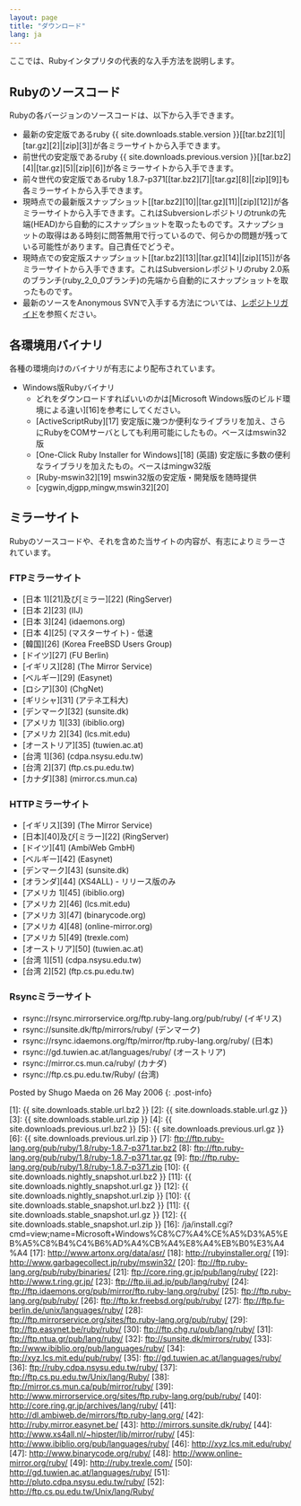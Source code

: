 ```yaml
---
layout: page
title: "ダウンロード"
lang: ja
---
```


ここでは、Rubyインタプリタの代表的な入手方法を説明します。

## Rubyのソースコード

Rubyの各バージョンのソースコードは、以下から入手できます。

* 最新の安定版であるruby
  {{ site.downloads.stable.version }}\[[tar.bz2][1]\|[tar.gz][2]\|[zip][3]\]が各ミラーサイトから入手できます。
* 前世代の安定版であるruby
  {{ site.downloads.previous.version }}\[[tar.bz2][4]\|[tar.gz][5]\|[zip][6]\]が各ミラーサイトから入手できます。
* 前々世代の安定版であるruby
  1.8.7-p371\[[tar.bz2][7]\|[tar.gz][8]\|[zip][9]\]も各ミラーサイトから入手できます。
* 現時点での最新版スナップショット\[[tar.bz2][10]\|[tar.gz][11]\|[zip][12]\]が各ミラーサイトから入手できます。これはSubversionレポジトリのtrunkの先端(HEAD)から自動的にスナップショットを取ったものです。スナップショットの取得はある時刻に問答無用で行っているので、何らかの問題が残っている可能性があります。自己責任でどうぞ。
* 現時点での安定版スナップショット\[[tar.bz2][13]\|[tar.gz][14]\|[zip][15]\]が各ミラーサイトから入手できます。これはSubversionレポジトリのruby
  2.0系のブランチ(ruby\_2\_0\_0ブランチ)の先端から自動的にスナップショットを取ったものです。
* 最新のソースをAnonymous
  SVNで入手する方法については、[レポジトリガイド](/ja/documentation/repository-guide)を参照ください。

## 各環境用バイナリ

各種の環境向けのバイナリが有志により配布されています。

* Windows版Rubyバイナリ
  * どれをダウンロードすればいいのかは[Microsoft Windows版のビルド環境による違い][16]を参考にしてください。
  * [ActiveScriptRuby][17]
    安定版に幾つか便利なライブラリを加え、さらにRubyをCOMサーバとしても利用可能にしたもの。ベースはmswin32版
  * [One-Click Ruby Installer for Windows][18] (英語)
    安定版に多数の便利なライブラリを加えたもの。ベースはmingw32版
  * [Ruby-mswin32][19] mswin32版の安定版・開発版を随時提供
  * [cygwin,djgpp,mingw,mswin32][20]

## ミラーサイト

Rubyのソースコードや、それを含めた当サイトの内容が、有志によりミラーされています。

### FTPミラーサイト

* [日本 1][21]及び[ミラー][22] (RingServer)
* [日本 2][23] (IIJ)
* [日本 3][24] (idaemons.org)
* [日本 4][25] (マスターサイト) - 低速
* [韓国][26] (Korea FreeBSD Users Group)
* [ドイツ][27] (FU Berlin)
* [イギリス][28] (The Mirror Service)
* [ベルギー][29] (Easynet)
* [ロシア][30] (ChgNet)
* [ギリシャ][31] (アテネ工科大)
* [デンマーク][32] (sunsite.dk)
* [アメリカ 1][33] (ibiblio.org)
* [アメリカ 2][34] (lcs.mit.edu)
* [オーストリア][35] (tuwien.ac.at)
* [台湾 1][36] (cdpa.nsysu.edu.tw)
* [台湾 2][37] (ftp.cs.pu.edu.tw)
* [カナダ][38] (mirror.cs.mun.ca)

### HTTPミラーサイト

* [イギリス][39] (The Mirror Service)
* [日本][40]及び[ミラー][22] (RingServer)
* [ドイツ][41] (AmbiWeb GmbH)
* [ベルギー][42] (Easynet)
* [デンマーク][43] (sunsite.dk)
* [オランダ][44] (XS4ALL) - リリース版のみ
* [アメリカ 1][45] (ibiblio.org)
* [アメリカ 2][46] (lcs.mit.edu)
* [アメリカ 3][47] (binarycode.org)
* [アメリカ 4][48] (online-mirror.org)
* [アメリカ 5][49] (trexle.com)
* [オーストリア][50] (tuwien.ac.at)
* [台湾 1][51] (cdpa.nsysu.edu.tw)
* [台湾 2][52] (ftp.cs.pu.edu.tw)

### Rsyncミラーサイト

* rsync://rsync.mirrorservice.org/ftp.ruby-lang.org/pub/ruby/ (イギリス)
* rsync://sunsite.dk/ftp/mirrors/ruby/ (デンマーク)
* rsync://rsync.idaemons.org/ftp/mirror/ftp.ruby-lang.org/ruby/ (日本)
* rsync://gd.tuwien.ac.at/languages/ruby/ (オーストリア)
* rsync://mirror.cs.mun.ca/ruby/ (カナダ)
* rsync://ftp.cs.pu.edu.tw/Ruby/ (台湾)

Posted by Shugo Maeda on 26 May 2006
{: .post-info}

[1]: {{ site.downloads.stable.url.bz2 }}
[2]: {{ site.downloads.stable.url.gz }}
[3]: {{ site.downloads.stable.url.zip }}
[4]: {{ site.downloads.previous.url.bz2 }}
[5]: {{ site.downloads.previous.url.gz }}
[6]: {{ site.downloads.previous.url.zip }}
[7]: ftp://ftp.ruby-lang.org/pub/ruby/1.8/ruby-1.8.7-p371.tar.bz2
[8]: ftp://ftp.ruby-lang.org/pub/ruby/1.8/ruby-1.8.7-p371.tar.gz
[9]: ftp://ftp.ruby-lang.org/pub/ruby/1.8/ruby-1.8.7-p371.zip
[10]: {{ site.downloads.nightly_snapshot.url.bz2 }}
[11]: {{ site.downloads.nightly_snapshot.url.gz }}
[12]: {{ site.downloads.nightly_snapshot.url.zip }}
[10]: {{ site.downloads.stable_snapshot.url.bz2 }}
[11]: {{ site.downloads.stable_snapshot.url.gz }}
[12]: {{ site.downloads.stable_snapshot.url.zip }}
[16]: /ja/install.cgi?cmd=view;name=Microsoft+Windows%C8%C7%A4%CE%A5%D3%A5%EB%A5%C8%B4%C4%B6%AD%A4%CB%A4%E8%A4%EB%B0%E3%A4%A4
[17]: http://www.artonx.org/data/asr/
[18]: http://rubyinstaller.org/
[19]: http://www.garbagecollect.jp/ruby/mswin32/
[20]: ftp://ftp.ruby-lang.org/pub/ruby/binaries/
[21]: ftp://core.ring.gr.jp/pub/lang/ruby/
[22]: http://www.t.ring.gr.jp/
[23]: ftp://ftp.iij.ad.jp/pub/lang/ruby/
[24]: ftp://ftp.idaemons.org/pub/mirror/ftp.ruby-lang.org/ruby/
[25]: ftp://ftp.ruby-lang.org/pub/ruby/
[26]: ftp://ftp.kr.freebsd.org/pub/ruby/
[27]: ftp://ftp.fu-berlin.de/unix/languages/ruby/
[28]: ftp://ftp.mirrorservice.org/sites/ftp.ruby-lang.org/pub/ruby/
[29]: ftp://ftp.easynet.be/ruby/ruby/
[30]: ftp://ftp.chg.ru/pub/lang/ruby/
[31]: ftp://ftp.ntua.gr/pub/lang/ruby/
[32]: ftp://sunsite.dk/mirrors/ruby/
[33]: ftp://www.ibiblio.org/pub/languages/ruby/
[34]: ftp://xyz.lcs.mit.edu/pub/ruby/
[35]: ftp://gd.tuwien.ac.at/languages/ruby/
[36]: ftp://ruby.cdpa.nsysu.edu.tw/ruby/
[37]: ftp://ftp.cs.pu.edu.tw/Unix/lang/Ruby/
[38]: ftp://mirror.cs.mun.ca/pub/mirror/ruby/
[39]: http://www.mirrorservice.org/sites/ftp.ruby-lang.org/pub/ruby/
[40]: http://core.ring.gr.jp/archives/lang/ruby/
[41]: http://dl.ambiweb.de/mirrors/ftp.ruby-lang.org/
[42]: http://ruby.mirror.easynet.be/
[43]: http://mirrors.sunsite.dk/ruby/
[44]: http://www.xs4all.nl/~hipster/lib/mirror/ruby/
[45]: http://www.ibiblio.org/pub/languages/ruby/
[46]: http://xyz.lcs.mit.edu/ruby/
[47]: http://www.binarycode.org/ruby/
[48]: http://www.online-mirror.org/ruby/
[49]: http://ruby.trexle.com/
[50]: http://gd.tuwien.ac.at/languages/ruby/
[51]: http://pluto.cdpa.nsysu.edu.tw/ruby/
[52]: http://ftp.cs.pu.edu.tw/Unix/lang/Ruby/
